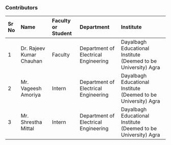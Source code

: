 ### Contributors

Sr No | Name | Faculty or Student | Department| Institute | 
:--|:--|:--|:--|:--|
1 | Dr. Rajeev Kumar Chauhan | Faculty | Department of Electrical Engineering | Dayalbagh Educational Institute (Deemed to be University) Agra | 
2 | Mr. Vageesh Amoriya | Intern | Department of Electrical Engineering | Dayalbagh Educational Institute (Deemed to be University) Agra | 
3 | Mr. Shrestha Mittal | Intern | Department of Electrical Engineering | Dayalbagh Educational Institute (Deemed to be University) Agra |
